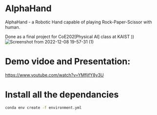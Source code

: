 # AlphaHand
AlphaHand - a Robotic Hand capable of playing Rock-Paper-Scissor with human. 


Done as a final project for CoE202[Physical AI] class at KAIST )) 
![Screenshot from 2022-12-08 19-57-31 (1)](https://user-images.githubusercontent.com/63178523/206650105-4dd30473-a158-472a-b5d2-0898083bb9da.png)


# Demo vidoe and Presentation: 
https://www.youtube.com/watch?v=YMfljfY8y3U

# Install all the dependancies
```bash
conda env create -f environment.yml
```


